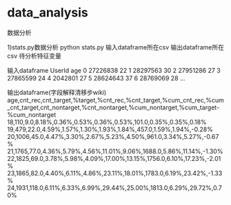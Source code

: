 # data_analysis
数据分析

1)stats.py数据分析
python  stats.py    输入dataframe所在csv    输出dataframe所在csv    待分析特征变量

输入dataframe
	UserId	age
0	27226838	22
1	28297563	30
2	27951286	27
3	27865599	24
4	2042801	27
5	28624643	37
6	28769069	28
...

输出dataframe(字段解释清移步wiki)
age,cnt_rec,cnt_target,%target,%cnt_rec,%cnt_target,%cum_cnt_rec,%cum_cnt_target,cnt_nontarget,%cnt_nontarget,%cum_nontarget,%cum_target-%cum_nontarget
18,110,9.0,8.18%,0.36%,0.53%,0.36%,0.53%,101.0,0.35%,0.35%,0.18%
19,479,22.0,4.59%,1.57%,1.30%,1.93%,1.84%,457.0,1.59%,1.94%,-0.28%
20,1006,45.0,4.47%,3.30%,2.67%,5.23%,4.50%,961.0,3.34%,5.27%,-0.67%
21,1765,77.0,4.36%,5.79%,4.56%,11.01%,9.06%,1688.0,5.86%,11.14%,-1.30%
22,1825,69.0,3.78%,5.98%,4.09%,17.00%,13.15%,1756.0,6.10%,17.23%,-2.01%
23,1865,82.0,4.40%,6.11%,4.86%,23.11%,18.01%,1783.0,6.19%,23.42%,-1.33%
24,1931,118.0,6.11%,6.33%,6.99%,29.44%,25.00%,1813.0,6.29%,29.72%,0.70%
